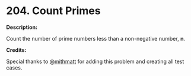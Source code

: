 # 204. Count Primes

**Description:**

Count the number of prime numbers less than a non-negative number, **n**.

**Credits:**

Special thanks to [@mithmatt](https://leetcode.com/discuss/user/mithmatt) for adding this problem and creating all test cases.
